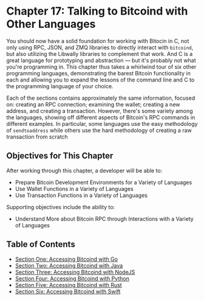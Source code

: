 # Chapter 17: Talking to Bitcoind with Other Languages

You should now have a solid foundation for working with Bitocin in C, not only using RPC, JSON, and ZMQ libraries to directly interact with `bitcoind`, but also utilizing the Libwally libraries to complement that work. And C is a great language for prototyping and abstraction — but it's probably not what you're programming in. This chapter thus takes a whirlwind tour of six other programming languages, demonstrating the barest Bitcoin functionality in each and allowing you to expand the lessons of the command line and C to the programming language of your choice.

Each of the sections contains approximately the same information, focused on: creating an RPC connection; examining the wallet; creating a new address, and creating a transaction. However, there's some variety among the languages, showing off different aspects of Bitcoin's RPC commands in different examples. In particular, some languages use the easy methodology of `sendtoaddress` while others use the hard methodology of creating a raw transaction from scratch

## Objectives for This Chapter

After working through this chapter, a developer will be able to:

   * Prepare Bitcoin Development Environments for a Variety of Languages
   * Use Wallet Functions in a Variety of Languages
   * Use Transaction Functions in a Variety of Languages
   
Supporting objectives include the ability to:

  * Understand More about Bitcoin RPC through Interactions with a Variety of Languages
   
## Table of Contents

  * [Section One: Accessing Bitcoind with Go](17_1_Accessing_Bitcoind_with_Go.md)
  * [Section Two: Accessing Bitcoind with Java](17_2_Accessing_Bitcoind_with_Java.md)
  * [Section Three: Accessing Bitcoind with NodeJS](17_3_Accessing_Bitcoind_with_NodeJS.md)
  * [Section Four: Accessing Bitcoind with Python](17_4_Accessing_Bitcoind_with_Python.md)
  * [Section Five: Accessing Bitcoind with Rust](17_5_Accessing_Bitcoind_with_Rust.md)
  * [Section Six: Accessing Bitcoind with Swift](17_6_Accessing_Bitcoind_with_Swift.md)

